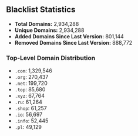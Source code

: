 ## Blacklist Statistics

- **Total Domains:** 2,934,288
- **Unique Domains:** 2,934,288
- **Added Domains Since Last Version:** 801,144
- **Removed Domains Since Last Version:** 888,772

### Top-Level Domain Distribution

-  `.com`: 1,329,546
-  `.org`: 270,437
-  `.net`: 199,720
-  `.top`: 85,680
-  `.xyz`: 67,764
-  `.ru`: 61,264
-  `.shop`: 61,257
-  `.io`: 56,697
-  `.info`: 52,445
-  `.pl`: 49,129
